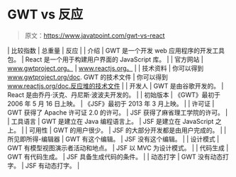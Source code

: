 # GWT vs 反应

> 原文：<https://www.javatpoint.com/gwt-vs-react>

| 比较指数 | 总重量 | 反应 |
| 介绍 | GWT 是一个开发 web 应用程序的开发工具包。 | React 是一个用于构建用户界面的 JavaScript 库。 |
| 官方网站 | www.gwtproject.org。 | www.reactjs.org。 |
| 技术资料 | 你可以得到 www.gwtproject.org/doc. GWT 的技术文件 | 你可以得到 www.reactjs.org/doc.反应堆的技术文件 |
| 开发人 | GWT 是由谷歌开发的。 | React 是由乔丹·沃克、丹尼斯·波波夫开发的。 |
| 初始版本 | 《GWT》最初于 2006 年 5 月 16 日上映。 | 《JSF》最初于 2013 年 3 月上映。 |
| 许可证 | GWT 获得了 Apache 许可证 2.0 的许可。 | JSF 获得了麻省理工学院的许可。 |
| 工具语言 | GWT 是建立在 Java 编程语言上。 | JSF 是建立在 JavaScript 之上。 |
| 可用性 | GWT 的用户很少。 | JSF 的大部分开发都是由用户完成的。 |
| 所见即所得-编辑器 | GWT 有这个编辑。 | JSF 没有这个编辑。 |
| 设计模式 | GWT 有模型视图演示者活动和地点。 | JSF 以 MVC 为设计模式。 |
| 代码生成 | GWT 有代码生成。 | JSF 具备生成代码的条件。 |
| 动态打字 | GWT 没有动态打字。 | JSF 有动态打字。 |
